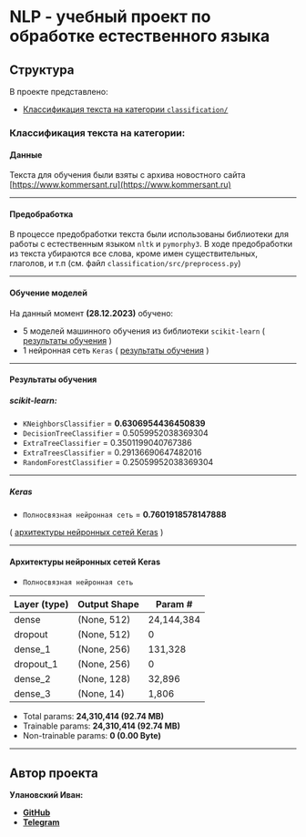# NLP - учебный проект по обработке естественного языка

## Структура
В проекте представлено:
- [Классификация текста на категории `classification/`](https://github.com/ivan-dev-lab/NLP?tab=readme-ov-file#классификация-текста-на-категории)


### Классификация текста на категории:
#### Данные
Текста для обучения были взяты с архива новостного сайта [https://www.kommersant.ru](https://www.kommersant.ru)
****
#### Предобработка
В процессе предобработки текста были использованы библиотеки для работы с естественным языком `nltk` и `pymorphy3`. В ходе предобработки из текста убираются все слова, кроме имен существительных, глаголов, и т.п (см. файл `classification/src/preprocess.py`)
****
#### Обучение моделей
На данный момент **(28.12.2023)** обучено:
- 5 моделей машинного обучения из библиотеки `scikit-learn` ( [результаты обучения](https://github.com/ivan-dev-lab/NLP?tab=readme-ov-file#результаты-обучения) )
- 1 нейронная сеть `Keras` ( [результаты обучения](https://github.com/ivan-dev-lab/NLP?tab=readme-ov-file#результаты-обучения) )
****
#### Результаты обучения
##### scikit-learn:
- `KNeighborsClassifier` = **0.6306954436450839**
- `DecisionTreeClassifier` = 0.5059952038369304
- `ExtraTreeClassifier` = 0.3501199040767386
- `ExtraTreesClassifier` = 0.29136690647482016
- `RandomForestClassifier` = 0.25059952038369304
****
##### Keras
- `Полносвязная нейронная сеть` = **0.7601918578147888**

( [архитектуры нейронных сетей Keras](https://github.com/ivan-dev-lab/NLP?tab=readme-ov-file#архитектуры-нейронных-сетей-keras) )
****

#### Архитектуры нейронных сетей Keras
- `Полносвязная нейронная сеть`

| Layer (type)           | Output Shape  | Param #     |
|------------------------|---------------|-------------|
| dense                  | (None, 512)    | 24,144,384  |
| dropout                | (None, 512)    | 0           |
| dense_1                | (None, 256)    | 131,328     |
| dropout_1              | (None, 256)    | 0           |
| dense_2                | (None, 128)    | 32,896      |
| dense_3                | (None, 14)     | 1,806       |

- Total params: **24,310,414 (92.74 MB)**
- Trainable params: **24,310,414 (92.74 MB)**
- Non-trainable params: **0 (0.00 Byte)**
****

## Автор проекта
**Улановский Иван:**
- **[GitHub](https://github.com/ivan-dev-lab)**
- **[Telegram](https://t.me/ivan_ne_chik06)**